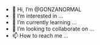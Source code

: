 - 👋 Hi, I’m @GONZANORMAL
- 👀 I’m interested in ...
- 🌱 I’m currently learning ...
- 💞️ I’m looking to collaborate on ...
- 📫 How to reach me ...

<!---
GONZANORMAL/GONZANORMAL is a ✨ special ✨ repository because its `README.md` (this file) appears on your GitHub profile.
You can click the Preview link to take a look at your changes.
--->
